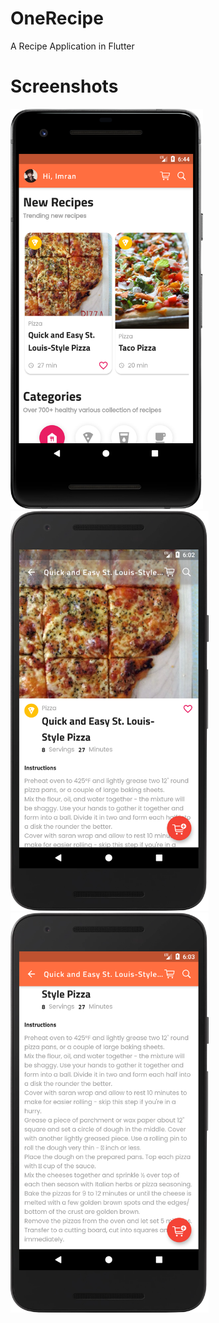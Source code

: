 # OneRecipe
A Recipe Application in Flutter

# Screenshots

<img src="/screenshots/device-2021-01-29-184537.png" height="640"/></span>
<img src="/screenshots/device-2021-01-29-180305.png" height="640"/></span>
<img src="/screenshots/device-2021-01-29-180400.png" height="640"/></span>
